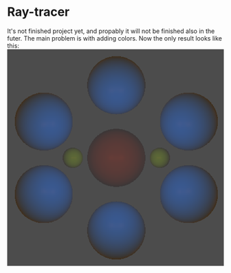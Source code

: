 # Ray-tracer
It's not finished project yet, and propably it will not be finished also in the futer. The main problem is with adding colors. Now the only result looks like this:
![Screenshots](https://github.com/wodzu96/Ray-tracer/blob/master/Zrzut%20ekranu%202018-03-22%20o%2010.57.13.png)
